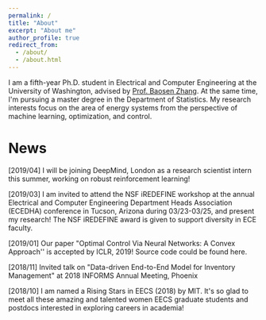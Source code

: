 ```yaml
---
permalink: /
title: "About"
excerpt: "About me"
author_profile: true
redirect_from: 
  - /about/
  - /about.html
---
```


I am a fifth-year Ph.D. student in Electrical and Computer Engineering at the University of Washington, advised by [Prof. Baosen Zhang](https://zhangbaosen.github.io/). At the same time, I'm pursuing a master degree in the Department of Statistics. My research interests focus on the area of energy systems from the perspective of machine learning, optimization, and control. 

News
======
[2019/04] I will be joining DeepMind, London as a research scientist intern this summer, working on robust reinforcement learning!

[2019/03] I am invited to attend the NSF iREDEFINE workshop at the annual Electrical and Computer Engineering Department Heads Association (ECEDHA) conference in Tucson, Arizona during 03/23-03/25, and present my research! The NSF iREDEFINE award is given to support diversity in ECE faculty.

[2019/01] Our paper "Optimal Control Via Neural Networks: A Convex Approach'' is accepted by ICLR, 2019! Source code could be found here.

[2018/11] Invited talk on "Data-driven End-to-End Model for Inventory Management" at 2018 INFORMS Annual Meeting, Phoenix

[2018/10] I am named a Rising Stars in EECS (2018) by MIT. It's so glad to meet all these amazing and talented women EECS graduate students and postdocs interested in exploring careers in academia!
